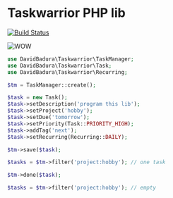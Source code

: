 # Taskwarrior PHP lib

[![Build Status](https://travis-ci.org/DavidBadura/Taskwarrior.svg?branch=master)](https://travis-ci.org/DavidBadura/Taskwarrior)

![WOW](http://i.imgur.com/mvSQh0M.gif)

```php
use DavidBadura\Taskwarrior\TaskManager;
use DavidBadura\Taskwarrior\Task;
use DavidBadura\Taskwarrior\Recurring;

$tm = TaskManager::create();

$task = new Task();
$task->setDescription('program this lib');
$task->setProject('hobby');
$task->setDue('tomorrow');
$task->setPriority(Task::PRIORITY_HIGH);
$task->addTag('next');
$task->setRecurring(Recurring::DAILY);

$tm->save($task);

$tasks = $tm->filter('project:hobby'); // one task

$tm->done($task);

$tasks = $tm->filter('project:hobby'); // empty
```
